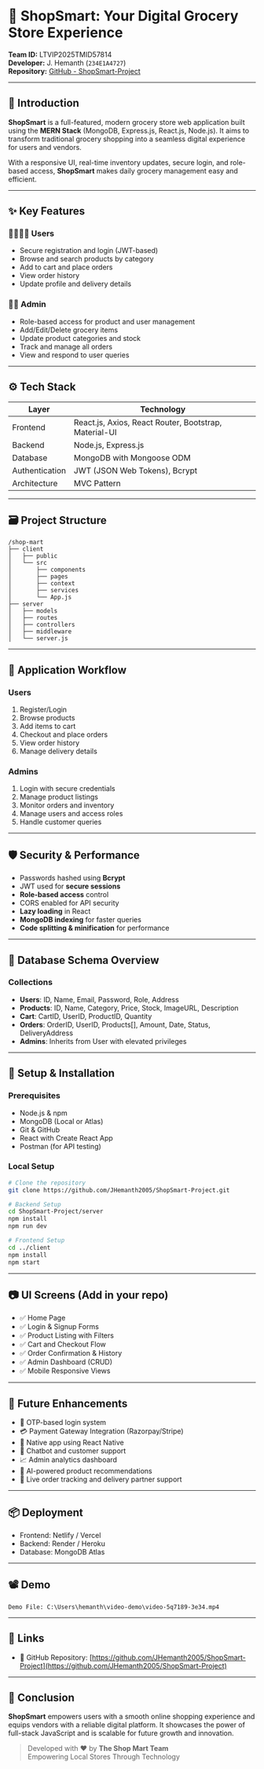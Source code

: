 # 🛒 ShopSmart: Your Digital Grocery Store Experience

**Team ID:** LTVIP2025TMID57814  
**Developer:** J. Hemanth (`234E1A4727`)  
**Repository:** [GitHub - ShopSmart-Project](https://github.com/JHemanth2005/ShopSmart-Project)

---

## 📖 Introduction

**ShopSmart** is a full-featured, modern grocery store web application built using the **MERN Stack** (MongoDB, Express.js, React.js, Node.js). It aims to transform traditional grocery shopping into a seamless digital experience for users and vendors.

With a responsive UI, real-time inventory updates, secure login, and role-based access, **ShopSmart** makes daily grocery management easy and efficient.

---

## ✨ Key Features

### 👨‍👩‍👧‍👦 Users
- Secure registration and login (JWT-based)
- Browse and search products by category
- Add to cart and place orders
- View order history
- Update profile and delivery details

### 🧑‍💼 Admin
- Role-based access for product and user management
- Add/Edit/Delete grocery items
- Update product categories and stock
- Track and manage all orders
- View and respond to user queries

---

## ⚙️ Tech Stack

| Layer       | Technology                                   |
|-------------|----------------------------------------------|
| Frontend    | React.js, Axios, React Router, Bootstrap, Material-UI |
| Backend     | Node.js, Express.js                          |
| Database    | MongoDB with Mongoose ODM                    |
| Authentication | JWT (JSON Web Tokens), Bcrypt             |
| Architecture| MVC Pattern                                  |

---

## 🗃️ Project Structure

```
/shop-mart
├── client
│   ├── public
│   └── src
│       ├── components
│       ├── pages
│       ├── context
│       ├── services
│       └── App.js
├── server
│   ├── models
│   ├── routes
│   ├── controllers
│   ├── middleware
│   └── server.js
```

---

## 🛒 Application Workflow

### Users
1. Register/Login
2. Browse products
3. Add items to cart
4. Checkout and place orders
5. View order history
6. Manage delivery details

### Admins
1. Login with secure credentials
2. Manage product listings
3. Monitor orders and inventory
4. Manage users and access roles
5. Handle customer queries

---

## 🛡️ Security & Performance

- Passwords hashed using **Bcrypt**
- JWT used for **secure sessions**
- **Role-based access** control
- CORS enabled for API security
- **Lazy loading** in React
- **MongoDB indexing** for faster queries
- **Code splitting & minification** for performance

---

## 🧩 Database Schema Overview

### Collections
- **Users**: ID, Name, Email, Password, Role, Address
- **Products**: ID, Name, Category, Price, Stock, ImageURL, Description
- **Cart**: CartID, UserID, ProductID, Quantity
- **Orders**: OrderID, UserID, Products[], Amount, Date, Status, DeliveryAddress
- **Admins**: Inherits from User with elevated privileges

---

## 🚀 Setup & Installation

### Prerequisites
- Node.js & npm
- MongoDB (Local or Atlas)
- Git & GitHub
- React with Create React App
- Postman (for API testing)

### Local Setup

```bash
# Clone the repository
git clone https://github.com/JHemanth2005/ShopSmart-Project.git

# Backend Setup
cd ShopSmart-Project/server
npm install
npm run dev

# Frontend Setup
cd ../client
npm install
npm start
```

---

## 📷 UI Screens (Add in your repo)
- ✅ Home Page
- ✅ Login & Signup Forms
- ✅ Product Listing with Filters
- ✅ Cart and Checkout Flow
- ✅ Order Confirmation & History
- ✅ Admin Dashboard (CRUD)
- ✅ Mobile Responsive Views

---

## 🔮 Future Enhancements

- 🔐 OTP-based login system
- 💳 Payment Gateway Integration (Razorpay/Stripe)
- 📲 Native app using React Native
- 🤖 Chatbot and customer support
- 📈 Admin analytics dashboard
- 🧠 AI-powered product recommendations
- 🚚 Live order tracking and delivery partner support

---

## 📦 Deployment

- Frontend: Netlify / Vercel  
- Backend: Render / Heroku  
- Database: MongoDB Atlas

---

## 📽️ Demo

```
Demo File: C:\Users\hemanth\video-demo\video-5q7189-3e34.mp4
```

---

## 🔗 Links

- 📂 GitHub Repository: [https://github.com/JHemanth2005/ShopSmart-Project](https://github.com/JHemanth2005/ShopSmart-Project)

---

## 📌 Conclusion

**ShopSmart** empowers users with a smooth online shopping experience and equips vendors with a reliable digital platform. It showcases the power of full-stack JavaScript and is scalable for future growth and innovation.

> Developed with ❤️ by **The Shop Mart Team**  
> Empowering Local Stores Through Technology
